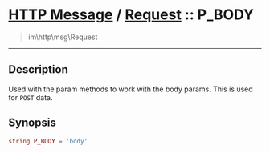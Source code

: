# [HTTP Message](http.md) / [Request](http-Request.md) :: P_BODY
 > im\http\msg\Request
____

## Description
Used with the param methods to work with the body params.
This is used for `POST` data.

## Synopsis
```php
string P_BODY = 'body'
```
